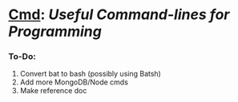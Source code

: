# [Cmd](https://github.com/Sondro/Cmds): _Useful Command-lines for Programming_

### To-Do:
1. Convert bat to bash (possibly using Batsh)
2. Add more MongoDB/Node cmds
3. Make reference doc
